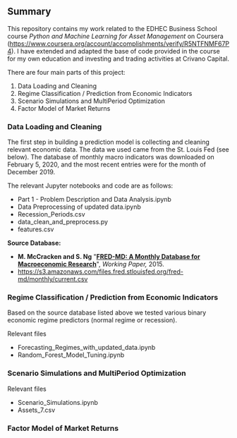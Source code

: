 ## Summary

This repository contains my work related to the EDHEC Business School course *Python and Machine Learning for Asset Management* on Coursera (https://www.coursera.org/account/accomplishments/verify/R5NTFNMF67P4).  I have extended and adapted the base of code provided in the course for my own education and investing and trading activities at Crivano Capital. 

There are four main parts of this project:

1. Data Loading and Cleaning
2. Regime Classification / Prediction from Economic Indicators 
3. Scenario Simulations and MultiPeriod Optimization
4. Factor Model of Market Returns

### Data Loading and Cleaning

The first step in building a prediction model is collecting and cleaning relevant economic data. The data we used came from the St. Louis Fed (see below).  The database of monthly macro indicators was downloaded on February 5, 2020, and the most recent entries were for the month of December 2019. 

The relevant Jupyter notebooks and code are as follows:

- Part 1 - Problem Description and Data Analysis.ipynb
- Data Preprocessing of updated data.ipynb
- Recession_Periods.csv
- data_clean_and_preprocess.py
- features.csv

**Source Database:**

- **M. McCracken and S. Ng** "__[FRED-MD: A Monthly Database for Macroeconomic Research](https://research.stlouisfed.org/econ/mccracken/fred-databases/)__", _Working Paper,_ 2015.  <a class="anchor" id="i"></a>
- https://s3.amazonaws.com/files.fred.stlouisfed.org/fred-md/monthly/current.csv


### Regime Classification / Prediction from Economic Indicators 

Based on the source database listed above we tested various binary economic regime predictors (normal regime or recession). 

Relevant files
- Forecasting_Regimes_with_updated_data.ipynb
- Random_Forest_Model_Tuning.ipynb

### Scenario Simulations and MultiPeriod Optimization

Relevant files
- Scenario_Simulations.ipynb
- Assets_7.csv

### Factor Model of Market Returns
